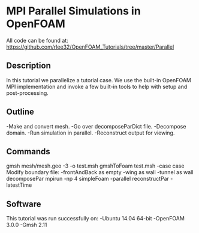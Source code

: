 # MPI Parallel Simulations in OpenFOAM

All code can be found at:
https://github.com/rlee32/OpenFOAM_Tutorials/tree/master/Parallel

## Description
In this tutorial we parallelize a tutorial case. We use the built-in
OpenFOAM MPI implementation and invoke a few built-in tools to help with setup
and post-processing.

## Outline
-Make and convert mesh.
-Go over decomposeParDict file.
-Decompose domain.
-Run simulation in parallel.
-Reconstruct output for viewing.

## Commands
gmsh mesh/mesh.geo -3 -o test.msh
gmshToFoam test.msh -case case
Modify boundary file:
  -frontAndBack as empty
  -wing as wall
  -tunnel as wall
decomposePar
mpirun -np 4 simpleFoam -parallel
reconstructPar -latestTime

## Software
This tutorial was run successfully on:
-Ubuntu 14.04 64-bit
-OpenFOAM 3.0.0
-Gmsh 2.11
